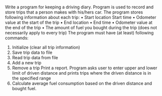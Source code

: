  Write a program for keeping a driving diary. 
 Program is used to record and store trips that a person makes with his/hers car. 
 The program stores following information about each trip:
 • Start location 
 Start time 
 • Odometer value at the start of the trip 
 • End location 
 • End time 
 • Odometer value at the end of the trip 
 • The amount of fuel you bought during the trip (does not necessarily apply to every trip) The program must have (at least) following commands:   
 1. Initialize (clear all trip information) 
 2. Save trip data to file 
 3. Read trip data from file 
 4. Add a new trip 
 5. Remove a trip Print a report. 
 Program asks user to enter upper and lower limit of driven distance and prints trips where the driven distance is in the specified range 
 6. Calculate average fuel consumption based on the driven distance and bought fuel.
